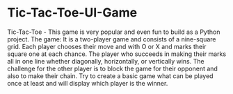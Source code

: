 # Tic-Tac-Toe-UI-Game
Tic-Tac-Toe - This game is very popular and even fun to build as a Python project. The game: It is a two-player game and consists of a nine-square grid. Each player chooses their move and with O or X and marks their square one at each chance. The player who succeeds in making their marks all in one line whether diagonally, horizontally, or vertically wins. The challenge for the other player is to block the game for their opponent and also to make their chain. Try to create a basic game what can be played once at least and will display which player is the winner.
